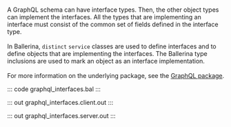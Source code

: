 # 

A GraphQL schema can have interface types. Then, the other object types can
implement the interfaces. All the types that are implementing an interface
must consist of the common set of fields defined in the interface type.
<br/><br/>
In Ballerina, `distinct` `service` classes are used to define interfaces and
to define objects that are implementing the interfaces. The Ballerina type
inclusions are used to mark an object as an interface implementation.
<br/><br/>
For more information on the underlying package, see the
[GraphQL package](https://lib.ballerina.io/ballerina/graphql/latest/).

::: code graphql_interfaces.bal :::

::: out graphql_interfaces.client.out :::

::: out graphql_interfaces.server.out :::
